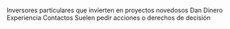 Inversores particulares que invierten en proyectos novedosos
Dan
Dinero 
Experiencia 
Contactos
Suelen pedir acciones o derechos de decisión